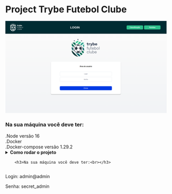 # Project Trybe Futebol Clube

<img src="/imgs/Tela_Login.png">
<h3>Na sua máquina você deve ter:<br></h3>
    .Node versão 16<br>
    .Docker<br>
    .Docker-compose versão 1.29.2<br>
    
  
<details>
    <summary><strong>Como rodar o projeto</strong></sumary><br>
    
        <h3>Na sua máquina você deve ter:<br></h3>
    
</details>
    


<p>Login: admin@admin </p>
<p>Senha: secret_admin </p>

